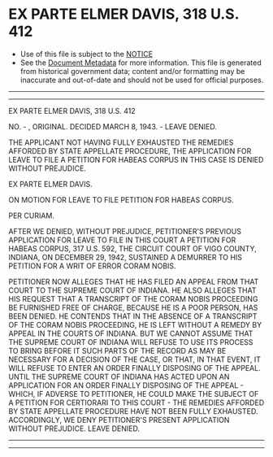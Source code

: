 ---
---

# EX PARTE ELMER DAVIS, 318 U.S. 412

* Use of this file is subject to the [NOTICE](https://github.com/publicdocs/notice/blob/master/NOTICE)
* See the [Document Metadata](../../../) for more information.
  This file is generated from historical government data; content and/or formatting may be inaccurate and out-of-date and should not be used for official purposes.

----------
----------

EX PARTE ELMER DAVIS, 318 U.S. 412

NO. - , ORIGINAL.  DECIDED MARCH 8, 1943.  - LEAVE DENIED.

THE APPLICANT NOT HAVING FULLY EXHAUSTED THE REMEDIES AFFORDED BY STATE APPELLATE PROCEDURE, THE APPLICATION FOR LEAVE TO FILE A PETITION FOR HABEAS CORPUS IN THIS CASE IS DENIED WITHOUT PREJUDICE.

EX PARTE ELMER DAVIS.

ON MOTION FOR LEAVE TO FILE PETITION FOR HABEAS CORPUS.

PER CURIAM.

AFTER WE DENIED, WITHOUT PREJUDICE, PETITIONER'S PREVIOUS APPLICATION FOR LEAVE TO FILE IN THIS COURT A PETITION FOR HABEAS CORPUS, 317 U.S. 592, THE CIRCUIT COURT OF VIGO COUNTY, INDIANA, ON DECEMBER 29, 1942, SUSTAINED A DEMURRER TO HIS PETITION FOR A WRIT OF ERROR CORAM NOBIS.

PETITIONER NOW ALLEGES THAT HE HAS FILED AN APPEAL FROM THAT COURT TO THE SUPREME COURT OF INDIANA.  HE ALSO ALLEGES THAT HIS REQUEST THAT A TRANSCRIPT OF THE CORAM NOBIS PROCEEDING BE FURNISHED FREE OF CHARGE, BECAUSE HE IS A POOR PERSON, HAS BEEN DENIED.  HE CONTENDS THAT IN THE ABSENCE OF A TRANSCRIPT OF THE CORAM NOBIS PROCEEDING, HE IS LEFT WITHOUT A REMEDY BY APPEAL IN THE COURTS OF INDIANA.  BUT WE CANNOT ASSUME THAT THE SUPREME COURT OF INDIANA WILL REFUSE TO USE ITS PROCESS TO BRING BEFORE IT SUCH PARTS OF THE RECORD AS MAY BE NECESSARY FOR A DECISION OF THE CASE, OR THAT, IN THAT EVENT, IT WILL REFUSE TO ENTER AN ORDER FINALLY DISPOSING OF THE APPEAL.  UNTIL THE SUPREME COURT OF INDIANA HAS ACTED UPON AN APPLICATION FOR AN ORDER FINALLY DISPOSING OF THE APPEAL - WHICH, IF ADVERSE TO PETITIONER, HE COULD MAKE THE SUBJECT OF A PETITION FOR CERTIORARI TO THIS COURT - THE REMEDIES AFFORDED BY STATE APPELLATE PROCEDURE HAVE NOT BEEN FULLY EXHAUSTED.  ACCORDINGLY, WE DENY PETITIONER'S PRESENT APPLICATION WITHOUT PREJUDICE.  LEAVE DENIED.


----------
----------

